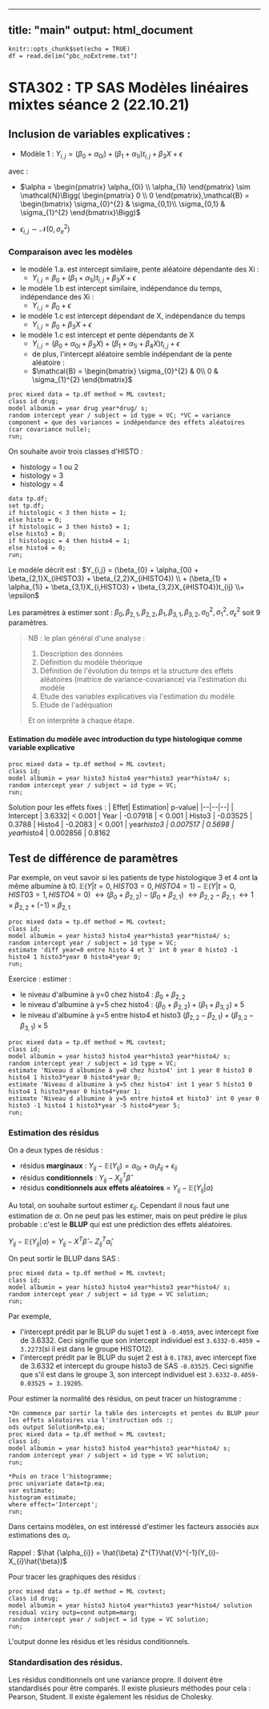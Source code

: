 
---
title: "main"
output: html_document
---

```{r setup, include=FALSE}
knitr::opts_chunk$set(echo = TRUE)
df = read.delim("pbc_noExtreme.txt")
```

# STA302 : TP SAS Modèles linéaires mixtes séance 2 (22.10.21)

## Inclusion de variables explicatives :

- Modèle 1 :
$Y_{i,j} = (\beta_{0} + \alpha_{0i}) + (\beta_{1} + \alpha_{1i})t_{i,j} + \beta_{3}X + \epsilon$

avec :
- $\alpha = \begin{pmatrix} \alpha_{0i} \\ \alpha_{1i} \end{pmatrix} \sim \mathcal{N}\Bigg( \begin{pmatrix}  0 \\ 0 \end{pmatrix},\mathcal{B} = \begin{bmatrix}  
\sigma_{0}^{2} & \sigma_{0,1}\\  
\sigma_{0,1} & \sigma_{1}^{2}   
\end{bmatrix}\Bigg)$

- $\epsilon_{i,j} \sim \mathcal{N}\big(0,\sigma_{e}^{2}\big)$

### Comparaison avec les modèles 

- le modèle 1.a. est intercept similaire, pente aléatoire dépendante des Xi :
	- $Y_{i,j} = \beta_{0} + (\beta_{1} + \alpha_{1i})t_{i,j} + \beta_{3}X + \epsilon$
- le modèle 1.b est intercept similaire, indépendance du temps, indépendance des Xi :
	- $Y_{i,j} = \beta_{0} + \epsilon$
- le modèle 1.c est intercept dépendant de X, indépendance du temps
	- $Y_{i,j} = \beta_{0} + \beta_{3}X + \epsilon$
- le modèle 1.c est intercept et pente dépendants de X
	- $Y_{i,j} = (\beta_{0} + \alpha_{0i} + \beta_{3}X ) + (\beta_{1} + \alpha_{1i} + \beta_{4}X)t_{i,j} + \epsilon$
	- de plus, l'intercept aléatoire semble indépendant de la pente aléatoire :
	- $\mathcal{B} = \begin{bmatrix}  
\sigma_{0}^{2} & 0\\  
0 & \sigma_{1}^{2}   
\end{bmatrix}$

```
proc mixed data = tp.df method = ML covtest;
class id drug;
model albumin = year drug year*drug/ s;
random intercept year / subject = id type = VC; *VC = variance component = que des variances = indépendance des effets aléatoires (car covariance nulle);
run;
```



On souhaite avoir trois classes d'HISTO :

- histology = 1 ou 2
- histology = 3
- histology = 4

```
data tp.df;
set tp.df;
if histologic < 3 then histo = 1;
else histo = 0;
if histologic = 3 then histo3 = 1;
else histo3 = 0;
if histologic = 4 then histo4 = 1;
else histo4 = 0;
run;
```

Le modèle décrit est :
$Y_{i,j} = (\beta_{0} + \alpha_{0i} + \beta_{2,1}X_{iHISTO3} + \beta_{2,2}X_{iHISTO4}) \\ + (\beta_{1} + \alpha_{1i} + \beta_{3,1}X_{i,HISTO3} + \beta_{3,2}X_{iHISTO4})t_{ij} \\+ \epsilon$

Les paramètres à estimer sont : $\beta_{0},\beta_{2,1},\beta_{2,2},\beta_{1}, \beta_{3,1},\beta_{3,2},\sigma_{0}^{2},\sigma_{1}^{2},\sigma_{\epsilon}^{2}$ soit 9 paramètres.

> NB : le plan général d'une analyse :
> 1. Description des données
> 2. Définition du modèle théorique
> 3. Définition de l'évolution du temps et la structure des effets aléatoires (matrice de variance-covariance) via l'estimation du modèle
> 4. Etude des variables explicatives via l'estimation du modèle
> 5. Etude de l'adéquation
> 
> Et on interprète à chaque étape.

#### Estimation du modèle avec introduction du type histologique comme variable explicative

```
proc mixed data = tp.df method = ML covtest;
class id;
model albumin = year histo3 histo4 year*histo3 year*histo4/ s;
random intercept year / subject = id type = VC;
run;
```

Solution pour les effets fixes :
| Effet| Estimation| p-value|
|--|--|--|
| Intercept | 3.6332| < 0.001
| Year | -0.07918 | < 0.001
| Histo3 | -0.03525 | 0.3788
| Histo4 | -0.2083 | < 0.001
| year*histo3 | 0.007517 | 0.5698
| year*histo4 | 0.002856 | 0.8162


## Test de différence de paramètres

Par exemple, on veut savoir si les patients de type histologique 3 et 4 ont la même albumine à t0.
$\mathbb{E}(Y|t=0, HIST03 = 0, HISTO4 = 1) - \mathbb{E}(Y|t=0, HIST03 = 1, HISTO4 = 0)$
$\leftrightarrow (\beta_{0}+ \beta_{2,2}) - (\beta_{0} + \beta_{2,1})$
$\leftrightarrow \beta_{2,2} - \beta_{2,1}$
$\leftrightarrow 1 \times \beta_{2,2} + (-1) \times \beta_{2,1}$

```
proc mixed data = tp.df method = ML covtest;
class id;
model albumin = year histo3 histo4 year*histo3 year*histo4/ s;
random intercept year / subject = id type = VC;
estimate 'diff year=0 entre histo 4 et 3' int 0 year 0 histo3 -1 histo4 1 histo3*year 0 histo4*year 0;
run;
```

Exercice : estimer :
- le niveau d'albumine à y=0 chez histo4 : $\beta_{0}+\beta_{2,2}$
- le niveau d'albumine à y=5 chez histo4 : $(\beta_{0}+\beta_{2,2}) + (\beta_{1}+\beta_{3,2})\times5$
- le niveau d'albumine à y=5 entre histo4 et histo3 $(\beta_{2,2}-\beta_{2,1}) + (\beta_{3,2}-\beta_{3,1})\times5$

```
proc mixed data = tp.df method = ML covtest;
class id;
model albumin = year histo3 histo4 year*histo3 year*histo4/ s;
random intercept year / subject = id type = VC;
estimate 'Niveau d albumine à y=0 chez histo4' int 1 year 0 histo3 0 histo4 1 histo3*year 0 histo4*year 0;
estimate 'Niveau d albumine à y=5 chez histo4' int 1 year 5 histo3 0 histo4 1 histo3*year 0 histo4*year 1;
estimate 'Niveau d albumine à y=5 entre histo4 et histo3' int 0 year 0 histo3 -1 histo4 1 histo3*year -5 histo4*year 5;
run;
```

### Estimation des résidus

On a deux types de résidus :

- résidus **marginaux** : $Y_{ij}-\mathbb{E}(Y_{ij}) = \alpha_{0i} + \alpha_{1i}t_{ij} + \epsilon_{ij}$
- résidus **conditionnels** : $Y_{ij}-X^{T}_{ij}\hat{\beta}$
- résidus **conditionnels aux effets aléatoires** = $Y_{ij}-\mathbb{E}(Y_{ij}| \alpha)$

Au total, on souhaite surtout estimer $\epsilon_{ij}$. Cependant il nous faut une estimation de $\alpha$. On ne peut pas les estimer, mais on peut prédire le plus probable : c'est le **BLUP** qui est une prédiction des effets aléatoires.

$Y_{ij}-\mathbb{E}(Y_{ij}| \alpha) = Y_{ij}-X^{T}\hat{\beta}-Z_{ij}^{T}\hat{\alpha}_{i}$

On peut sortir le BLUP dans SAS :
```
proc mixed data = tp.df method = ML covtest;
class id;
model albumin = year histo3 histo4 year*histo3 year*histo4/ s;
random intercept year / subject = id type = VC solution;
run;
```
Par exemple,
- l'intercept prédit par le BLUP du sujet 1 est à `-0.4059`, avec intercept fixe de 3.6332. Ceci signifie que son intercept individuel est `3.6332-0.4059 = 3.2273`(si il est dans le groupe HISTO12).
- l'intercept prédit par le BLUP du sujet 2 est à `0.1783`,  avec intercept fixe de 3.6332 et intercept du groupe histo3 de SAS `-0.03525`. Ceci signifie que s'il est dans le groupe 3, son intercept individuel est  `3.6332-0.4059-0.03525 = 3.19205`.

Pour estimer la normalité des résidus, on peut tracer un histogramme :
```
*On commence par sortir la table des intercepts et pentes du BLUP pour les effets aléatoires via l'instruction ods :;
ods output SolutionR=tp.ea;
proc mixed data = tp.df method = ML covtest;
class id;
model albumin = year histo3 histo4 year*histo3 year*histo4/ s;
random intercept year / subject = id type = VC solution;
run;

*Puis on trace l'histogramme;
proc univariate data=tp.ea;
var estimate;
histogram estimate;
where effect='Intercept';
run;
```

Dans certains modèles, on est intéressé d'estimer les facteurs associés aux estimations des $\alpha_{i}$.

Rappel : $\hat {\alpha_{i}} = \hat{\beta} Z^{T}\hat{V}^{-1}(Y_{i}-X_{i}\hat{\beta})$

Pour tracer les graphiques des résidus : 

```
proc mixed data = tp.df method = ML covtest;
class id drug;
model albumin = year histo3 histo4 year*histo3 year*histo4/ solution residual vciry outp=cond outpm=marg;
random intercept year / subject = id type = VC solution;
run;
```

L'output donne les résidus et les résidus conditionnels.

### Standardisation des résidus.
Les résidus conditionnels ont une variance propre. Il doivent être standardisés pour être comparés. Il existe plusieurs méthodes pour cela : Pearson, Student. Il existe également les résidus de Cholesky.

